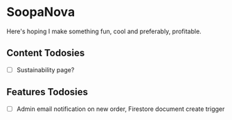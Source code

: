 # SoopaNova

Here's hoping I make something fun, cool and preferably, profitable.

## Content Todosies

- [ ] Sustainability page?


## Features Todosies

- [ ] Admin email notification on new order, Firestore document create trigger